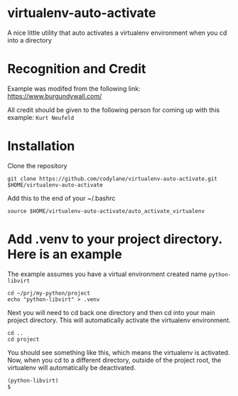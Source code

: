 # virtualenv-auto-activate
A nice little utility that auto activates a virtualenv environment when you cd into a directory

# Recognition and Credit
Example was modifed from the following link:
https://www.burgundywall.com/

All credit should be given to the following person for coming up with this example:
`Kurt Neufeld`

# Installation
Clone the repository
```
git clone https://github.com/codylane/virtualenv-auto-activate.git $HOME/virtualenv-auto-activate
```

Add this to the end of your ~/.bashrc
```
source $HOME/virtualenv-auto-activate/auto_activate_virtualenv
```

# Add .venv to your project directory.  Here is an example
The example assumes you have a virtual environment created name `python-libvirt`
```
cd ~/prj/my-python/project
echo "python-libvirt" > .venv
```
Next you will need to cd back one directory and then cd into your main project directory.  This will automatically activate the virtualenv environment.  
```
cd ..
cd project
```

You should see something like this, which means the virtualenv is activated.  Now, when you cd to a different directory, outside of the project root, the virtualenv will automatically be deactivated.  
```
(python-libvirt)
$ 
```


